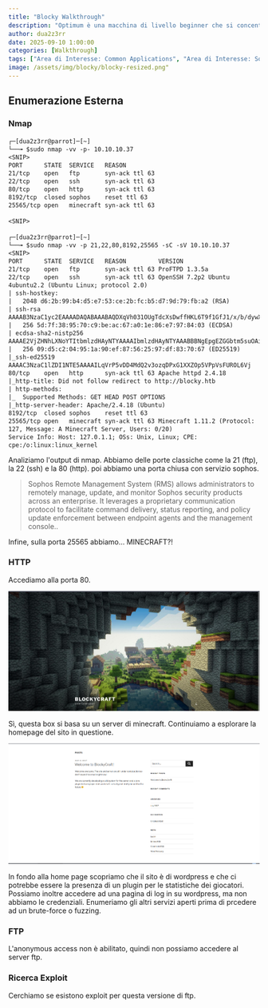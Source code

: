 ```yaml
---
title: "Blocky Walkthrough"
description: "Optimum è una macchina di livello beginner che si concentra principalmente sull’enumerazione dei servizi con exploit conosciuti. Entrambi gli exploit sono facili da ottenere e dispongono di moduli associati in Metasploit, rendendo questa macchina piuttosto semplice da completare."
author: dua2z3rr
date: 2025-09-10 1:00:00
categories: [Walkthrough]
tags: ["Area di Interesse: Common Applications", "Area di Interesse: Software & OS exploitation", "Area di Interesse: Authentication", "Area di Interesse: Web Application", "Area di Interesse: Vulnerability Assessment", "Vulnerabilità: Misconfiguration", "Vulnerabilità:  Hard-coded Credentials", "Codice: Java"]
image: /assets/img/blocky/blocky-resized.png"
---
```


## Enumerazione Esterna

### Nmap

```shell
┌─[dua2z3rr@parrot]─[~]
└──╼ $sudo nmap -vv -p- 10.10.10.37
<SNIP>
PORT      STATE  SERVICE   REASON
21/tcp    open   ftp       syn-ack ttl 63
22/tcp    open   ssh       syn-ack ttl 63
80/tcp    open   http      syn-ack ttl 63
8192/tcp  closed sophos    reset ttl 63
25565/tcp open   minecraft syn-ack ttl 63

<SNIP>

┌─[dua2z3rr@parrot]─[~]
└──╼ $sudo nmap -vv -p 21,22,80,8192,25565 -sC -sV 10.10.10.37
<SNIP>
PORT      STATE  SERVICE   REASON         VERSION
21/tcp    open   ftp       syn-ack ttl 63 ProFTPD 1.3.5a
22/tcp    open   ssh       syn-ack ttl 63 OpenSSH 7.2p2 Ubuntu 4ubuntu2.2 (Ubuntu Linux; protocol 2.0)
| ssh-hostkey: 
|   2048 d6:2b:99:b4:d5:e7:53:ce:2b:fc:b5:d7:9d:79:fb:a2 (RSA)
| ssh-rsa AAAAB3NzaC1yc2EAAAADAQABAAABAQDXqVh031OUgTdcXsDwffHKL6T9f1GfJ1/x/b/dywX42sDZ5m1Hz46bKmbnWa0YD3LSRkStJDtyNXptzmEp31Fs2DUndVKui3LCcyKXY6FSVWp9ZDBzlW3aY8qa+y339OS3gp3aq277zYDnnA62U7rIltYp91u5VPBKi3DITVaSgzA8mcpHRr30e3cEGaLCxty58U2/lyCnx3I0Lh5rEbipQ1G7Cr6NMgmGtW6LrlJRQiWA1OK2/tDZbLhwtkjB82pjI/0T2gpA/vlZJH0elbMXW40Et6bOs2oK/V2bVozpoRyoQuts8zcRmCViVs8B3p7T1Qh/Z+7Ki91vgicfy4fl
|   256 5d:7f:38:95:70:c9:be:ac:67:a0:1e:86:e7:97:84:03 (ECDSA)
| ecdsa-sha2-nistp256 AAAAE2VjZHNhLXNoYTItbmlzdHAyNTYAAAAIbmlzdHAyNTYAAABBBNgEpgEZGGbtm5suOAio9ut2hOQYLN39Uhni8i4E/Wdir1gHxDCLMoNPQXDOnEUO1QQVbioUUMgFRAXYLhilNF8=
|   256 09:d5:c2:04:95:1a:90:ef:87:56:25:97:df:83:70:67 (ED25519)
|_ssh-ed25519 AAAAC3NzaC1lZDI1NTE5AAAAILqVrP5vDD4MdQ2v3ozqDPxG1XXZOp5VPpVsFUROL6Vj
80/tcp    open   http      syn-ack ttl 63 Apache httpd 2.4.18
|_http-title: Did not follow redirect to http://blocky.htb
| http-methods: 
|_  Supported Methods: GET HEAD POST OPTIONS
|_http-server-header: Apache/2.4.18 (Ubuntu)
8192/tcp  closed sophos    reset ttl 63
25565/tcp open   minecraft syn-ack ttl 63 Minecraft 1.11.2 (Protocol: 127, Message: A Minecraft Server, Users: 0/20)
Service Info: Host: 127.0.1.1; OSs: Unix, Linux; CPE: cpe:/o:linux:linux_kernel
```

Analiziamo l'output di nmap. Abbiamo delle porte classiche come la 21 (ftp), la 22 (ssh) e la 80 (http). poi abbiamo una porta chiusa con servizio sophos.

> Sophos Remote Management System (RMS) allows administrators to remotely manage, update, and monitor Sophos security products across an enterprise. It leverages a proprietary communication protocol to facilitate command delivery, status reporting, and policy update enforcement between endpoint agents and the management console..

Infine, sulla porta 25565 abbiamo... MINECRAFT?!

### HTTP

Accediamo alla porta 80.

![Desktop View](/assets/img/blocky/blocky-home-page.png)

Sì, questa box si basa su un server di minecraft. Continuiamo a esplorare la homepage del sito in questione.

![Desktop View](/assets/img/blocky/blocky-home-page-2.png)

In fondo alla home page scopriamo che il sito è di wordpress e che ci potrebbe essere la presenza di un plugin per le statistiche dei giocatori. Possiamo inoltre accedere ad una pagina di log in su wordpress, ma non abbiamo le credenziali. Enumeriamo gli altri servizi aperti prima di prcedere ad un brute-force o fuzzing.

### FTP

L'anonymous access non è abilitato, quindi non possiamo accedere al server ftp. 

### Ricerca Exploit

Cerchiamo se esistono exploit per questa versione di ftp.
